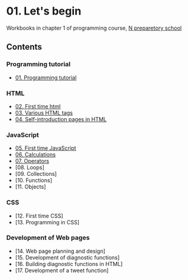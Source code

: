 # 01. Let's begin

Workbooks in chapter 1 of programming course, [N preparetory school](https://www.nnn.ed.nico/)

## Contents

### Programming tutorial

- [01. Programming tutorial](https://github.com/ababa893/nnn_workbook/blob/master/01/01_programming_tutorial.md)

### HTML

- [02. First time html](https://github.com/ababa893/nnn_workbook/blob/master/01/02_first_time_html.md)
- [03. Various HTML tags](https://github.com/ababa893/nnn_workbook/blob/master/01/03_various_html_tags.md)
- [04. Self-introduction pages in HTML](https://github.com/ababa893/nnn_workbook/blob/master/01/04_self-introduction_pages_in_html.md)

### JavaScript

- [05. First time JavaScript](https://github.com/ababa893/nnn_workbook/blob/master/01/05_first_time_javascript.md)
- [06. Calculations](https://github.com/ababa893/nnn_workbook/blob/master/01/06_calculations.md)
- [07. Operators](https://github.com/ababa893/nnn_workbook/blob/master/01/07_operators.md)
- [08. Loops]
- [09. Collections]
- [10. Functions]
- [11. Objects]
 
### CSS

- [12. First time CSS]
- [13. Programming in CSS]

### Development of Web pages

- [14. Web page planning and design]
- [15. Development of diagnostic functions]
- [16. Building diagnostic functions in HTML]
- [17. Development of a tweet function]


